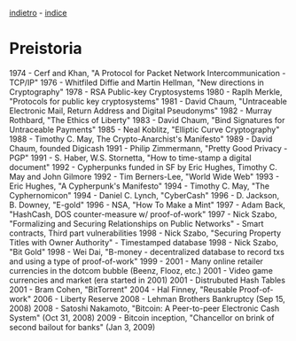 [indietro](cosa.md) - [indice](README.md)

# Preistoria
1974 - Cerf and Khan, "A Protocol for Packet Network Intercommunication - TCP/IP"
1976 - Whitfiled Diffie and Martin Hellman, "New directions in Cryptography"
1978 - RSA Public-key Cryptosystems
1980 - Raplh Merkle, "Protocols for public key cryptosystems"
1981 - David Chaum, "Untraceable Electronic Mail, Return Address and Digital Pseudonyms"
1982 - Murray Rothbard, "The Ethics of Liberty"
1983 - David Chaum, "Bind Signatures for Untraceable Payments"
1985 - Neal Koblitz, "Elliptic Curve Cryptography"
1988 - Timothy C. May, The Crypto-Anarchist's Manifesto"
1989 - David Chaum, founded Digicash
1991 - Philip Zimmermann, "Pretty Good Privacy - PGP"
1991 - S. Haber, W.S. Stornetta, "How to time-stamp a digital document"
1992 - Cypherpunks funded in SF by Eric Hughes, Timothy C. May and John Gilmore
1992 - Tim Berners-Lee, "World Wide Web"
1993 - Eric Hughes, "A Cypherpunk's Manifesto"
1994 - Timothy C. May, "The Cyphernomicon"
1994 - Daniel C. Lynch, "CyberCash"
1996 - D. Jackson, B. Downey, "E-gold"
1996 - NSA, "How To Make a Mint"
1997 - Adam Back, "HashCash, DOS counter-measure w/ proof-of-work"
1997 - Nick Szabo, "Formalizing and Securing Relationships on Public Networks" - Smart contracts, Third part vulnerabilities
1998 - Nick Szabo, "Securing Property Titles with Owner Authority" - Timestamped database
1998 - Nick Szabo, "Bit Gold"
1998 - Wei Dai, "B-money - decentralized database to record txs and using a type of proof-of-work"
1999 - 2001 - Many online retailer currencies in the dotcom bubble (Beenz, Flooz, etc.)
2001 - Video game currencies and market (era started in 2001)
2001 - Distrubuted Hash Tables
2001 - Bram Cohen, "BitTorrent"
2004 - Hal Finney, "Reusable Proof-of-work"
2006 - Liberty Reserve
2008 - Lehman Brothers Bankruptcy (Sep 15, 2008)
2008 - Satoshi Nakamoto, "Bitcoin: A Peer-to-peer Electronic Cash System" (Oct 31, 2008)
2009 - Bitcoin inception, "Chancellor on brink of second bailout for banks" (Jan 3, 2009)
